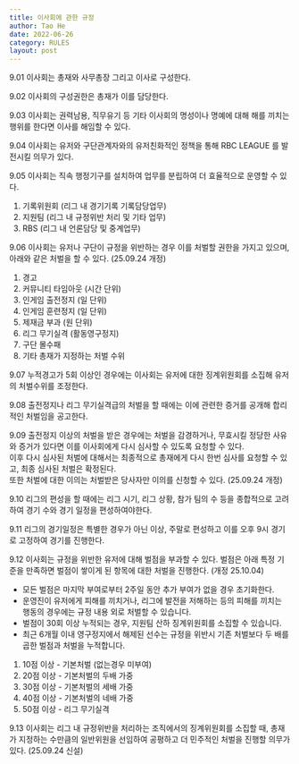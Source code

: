 ```yaml
---
title: 이사회에 관한 규정
author: Tao He
date: 2022-06-26
category: RULES
layout: post
---
```


9.01 이사회는 총재와 사무총장 그리고 이사로 구성한다.

9.02 이사회의 구성권한은 총재가 이를 담당한다.

9.03 이사회는 권력남용, 직무유기 등 기타 이사회의 명성이나 명예에 대해 해를 끼치는 행위를 한다면 이사를 해임할 수 있다.

9.04 이사회는 유저와 구단관계자와의 유저친화적인 정책을 통해 RBC LEAGUE 를 발전시킬 의무가 있다.

9.05 이사회는 직속 행정기구를 설치하여 업무를 분립하여 더 효율적으로 운영할 수 있다. <br>
1. 기록위원회 (리그 내 경기기록 기록담당업무)
2. 지원팀 (리그 내 규정위반 처리 및 기타 업무)
3. RBS (리그 내 언론담당 및 중계업무)

9.06 이사회는 유저나 구단이 규정을 위반하는 경우 이를 처벌할 권한을 가지고 있으며, 아래와 같은 처벌을 할 수 있다. (25.09.24 개정)
1. 경고
2. 커뮤니티 타임아웃 (시간 단위)
3. 인게임 출전정지 (일 단위)
4. 인게임 훈련정지 (일 단위)
5. 제재금 부과 (원 단위)
6. 리그 무기실격 (활동영구정지)
7. 구단 몰수패
8. 기타 총재가 지정하는 처벌 수위

9.07 누적경고가 5회 이상인 경우에는 이사회는 유저에 대한 징계위원회를 소집해 유저의 처벌수위를 조정한다.

9.08 출전정지나 리그 무기실격급의 처벌을 할 때에는 이에 관련한 증거를 공개해 합리적인 처벌임을 공고한다.

9.09 출전정지 이상의 처벌을 받은 경우에는 처벌을 감경하거나, 무효시킬 정당한 사유와 증거가 있다면 이를 이사회에게 다시 심사할 수 있도록 요청할 수 있다. <br>
이후 다시 심사된 처벌에 대해서는 최종적으로 총재에게 다시 한번 심사를 요청할 수 있고, 최종 심사된 처벌은 확정된다. <br>
또한 처벌에 대한 이의는 처벌받은 당사자만 이의를 신청할 수 있다. (25.09.24 개정)

9.10 리그의 편성을 할 때에는 리그 시기, 리그 상황, 참가 팀의 수 등을 종합적으로 고려하여 경기 수와 경기 일정을 편성하여야한다.

9.11 리그의 경기일정은 특별한 경우가 아닌 이상, 주말로 편성하고 이를 오후 9시 경기로 고정하여 경기를 진행한다.

9.12 이사회는 규정을 위반한 유저에 대해 벌점을 부과할 수 있다. 벌점은 아래 특정 기준을 만족하면 벌점이 쌓이게 된 항목에 대한 처벌을 진행한다. (개정 25.10.04) <br> 
- 모든 벌점은 마지막 부여로부터 2주일 동안 추가 부여가 없을 경우 초기화한다. 
- 운영진이 유저에게 피해를 끼치거나, 리그에 발전을 저해하는 등의 피해를 끼치는 행동의 경우에는 규정 내용 외로 처벌할 수 있습니다.
- 벌점이 30회 이상 누적되는 경우, 지원팀 산하 징계위원회를 소집할 수 있습니다. 
- 최근 6개월 이내 영구정지에서 해제된 선수는 규정을 위반시 기존 처벌보다 두 배를 곱한 벌점과 처벌을 누적합니다. <br>

1. 10점 이상 - 기본처벌 (없는경우 미부여)
2. 20점 이상 - 기본처벌의 두배 가중
3. 30점 이상 - 기본처벌의 세배 가중
4. 40점 이상 - 기본처벌의 네배 가중
5. 50점 이상 - 리그 무기실격

9.13 이사회는 리그 내 규정위반을 처리하는 조직에서의 징계위원회를 소집할 때, 총재가 지정하는 수만큼의 일반위원을 선임하여 공평하고 더 민주적인 처벌을 진행할 의무가 있다. (25.09.24 신설)
